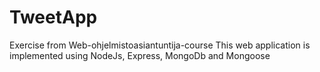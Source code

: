 # TweetApp
Exercise from Web-ohjelmistoasiantuntija-course
This web application is implemented using NodeJs, Express, MongoDb and Mongoose

